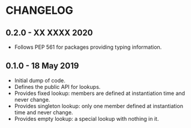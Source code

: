 CHANGELOG
=========

0.2.0 - XX XXXX 2020
--------------------

- Follows PEP 561 for packages providing typing information.

0.1.0 - 18 May 2019
-------------------

- Initial dump of code.
- Defines the public API for lookups.
- Provides fixed lookup: members are defined at instantiation time and never change.
- Provides singleton lookup: only one member defined at instantiation time and never change.
- Provides empty lookup: a special lookup with nothing in it.
